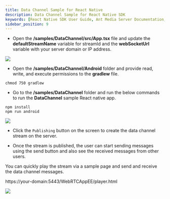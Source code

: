 ```yaml
---
title: Data Channel Sample for React Native
description: Data Channel Sample for React Native SDK 
keywords: [React Native SDK User Guide, Ant Media Server Documentation, Ant Media Server Tutorials]
sidebar_position: 9
---
```


* Open the **/samples/DataChannel/src/App.tsx** file and update the **defaultStreamName** variable for streamId and the **webSocketUrl** variable with your server domain or IP address.

![](@site/static/img/image-1654599250441.png)

* Open the **/samples/DataChannel/Android** folder and provide read, write, and execute permissions to the **gradlew** file.

```shell
chmod 750 gradlew
```

* Go to the **/samples/DataChannel** folder and run the below commands to run the **DataChannel** sample React native app.

```shell
npm install
npm run android
```

![](@site/static/img/image-1656673042845.png)

* Click the `Publishing` button on the screen to create the data channel stream on the server.

* Once the stream is published, the user can start sending messages using the send button and also see the received messages from other users.

You can quickly play the stream via a sample page and send and receive the data channel messages.

https://your-domain:5443/WebRTCAppEE/player.html

![](@site/static/img/image-1656673300268.png)
